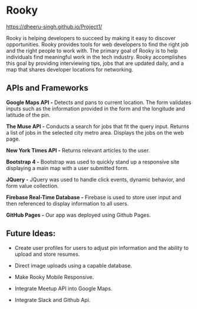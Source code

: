 # Rooky

https://dheeru-singh.github.io/Project1/



Rooky is helping developers to succeed by making it easy to discover opportunities. Rooky provides tools for web developers to find the right job and the right people to work with. The primary goal of Rooky is to help individuals find meaningful work in the tech industry. Rooky accomplishes this goal by providing interviewing tips, jobs that are updated daily, and a map that shares developer locations for networking.

## APIs and Frameworks

 **Google Maps API  -** Detects and pans to current location. The form validates inputs such as the information provided in the form and the longitude and latitude of the pin.

**The Muse API -** Conducts a search for jobs that fit the query input. Returns a list of jobs in the selected city metro area. Displays the jobs on the web page.

**New York Times API -** Returns relevant articles to the user.

**Bootstrap 4 -** Bootstrap was used to quickly stand up a responsive site displaying a main map with a user submitted form.

**JQuery -** JQuery was used to handle click events, dynamic behavior, and form value collection.

**Firebase Real-Time Database -** Firebase is used to store user input and then referenced to display information to all users.

**GitHub Pages -** Our app was deployed using Github Pages.

## Future Ideas:

* Create user profiles for users to adjust pin information and the ability to upload and store resumes.

* Direct image uploads using a capable database.

* Make Rooky Mobile Responsive.

* Integrate Meetup API into Google Maps.

* Integrate Slack and Github Api.